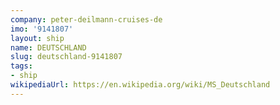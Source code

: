 ```yaml
---
company: peter-deilmann-cruises-de
imo: '9141807'
layout: ship
name: DEUTSCHLAND
slug: deutschland-9141807
tags:
- ship
wikipediaUrl: https://en.wikipedia.org/wiki/MS_Deutschland
---
```

